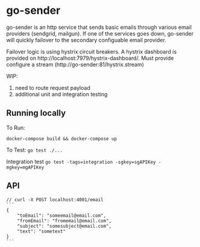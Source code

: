 # go-sender
go-sender is an http service that sends basic emails through various email providers (sendgrid, mailgun). If one of the services goes down, go-sender will quickly failover to the secondary configuable email provider.

Failover logic is using hystrix circuit breakers. A hystrix dashboard is provided on http://localhost:7979/hystrix-dashboard/. Must provide configure a stream (http://go-sender:81/hystrix.stream)

WIP: 
1. need to route request payload
2. additional unit and integration testing

## Running locally
To Run:
  ```
  docker-compose build && docker-compose up
  ```
To Test:
    ```
    go test ./...
    ```

Integration test
    ```
    go test -tags=integration -sgkey=sgAPIKey -mgkey=mgAPIKey
    ```

## API
	// curl -X POST localhost:4001/email
	```
	{
        "toEmail": "someemail@email.com",
        "fromEmail": "fromemail@email.com",
        "subject": "somesubject@email.com",
        "text": "sometext"
	}
	```
